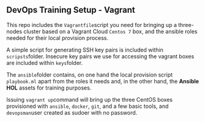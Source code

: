 ## DevOps Training Setup - Vagrant

This repo includes the ``Vagrantfile``script you need for bringing up a three-nodes cluster based on a Vagrant Cloud ``Centos 7`` box, and the ansible roles needed for their local provision process.

A simple script for generating SSH key pairs is included within ``scripsts``folder. Insecure key pairs we use for accessing the vagrant boxes are included within ``keys``folder.

The ``ansible``folder contains, on one hand the local provision script ``playbook.ml`` apart from the roles it needs and, in the other hand, the **Ansible HOL** assets for training purposes.

Issuing ``vagrant up``command will bring up the three CentOS boxes provisioned with ``ansible``, ``docker``, ``git``, and a few basic tools, and ``devopsman``user created as sudoer with no password.